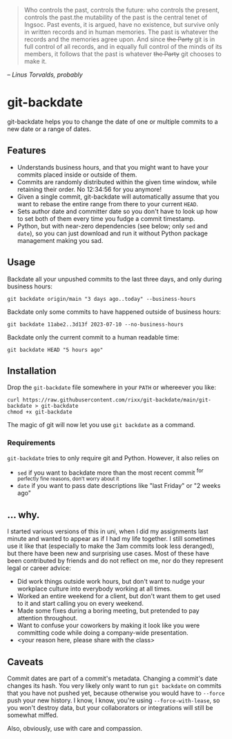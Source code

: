 > Who controls the past, controls the future: who controls the present, controls the past.the mutability of the past is
> the central tenet of Ingsoc. Past events, it is argued, have no existence, but survive only in written records and in
> human memories. The past is whatever the records and the memories agree upon. And since ~~the Party~~ git is in full
> control of all records, and in equally full control of the minds of its members, it follows that the past is whatever
> ~~the Party~~ git chooses to make it.

*– Linus Torvalds, probably*

# git-backdate

git-backdate helps you to change the date of one or multiple commits to a new date or
a range of dates. 

## Features

- Understands business hours, and that you might want to have your commits placed inside or outside of them.
- Commits are randomly distributed within the given time window, while retaining their order. No 12:34:56 for you
  anymore!
- Given a single commit, git-backdate will automatically assume that you want to rebase the entire range from there to
  your current `HEAD`.
- Sets author date and committer date so you don't have to look up how to set both of them every time you fudge a commit
  timestamp.
- Python, but with near-zero dependencies (see below; only `sed` and `date`), so you can just download and run it
  without Python package management making you sad.


## Usage

Backdate all your unpushed commits to the last three days, and only during business hours:

```shell
git backdate origin/main "3 days ago..today" --business-hours
```

Backdate only some commits to have happened outside of business hours:

```shell
git backdate 11abe2..3d13f 2023-07-10 --no-business-hours
```

Backdate only the current commit to a human readable time:

```shell
git backdate HEAD "5 hours ago"
```

## Installation

Drop the `git-backdate` file somewhere in your `PATH` or whereever you like:

```shell
curl https://raw.githubusercontent.com/rixx/git-backdate/main/git-backdate > git-backdate
chmod +x git-backdate
```

The magic of git will now let you use `git backdate` as a command.


### Requirements

`git-backdate` tries to only require git and Python. However, it also relies on

- `sed` if you want to backdate more than the most recent commit <sup>for perfectly fine reasons, don't worry about it</sup>
- `date` if you want to pass date descriptions like "last Friday" or "2 weeks ago"

## … why.

I started various versions of this in uni, when I did my assignments last minute and wanted to appear as if I had my
life together. I still sometimes use it like that (especially to make the 3am commits look less deranged), but there
have been new and surprising use cases. Most of these have been contributed by friends and do not reflect on me, nor do
they represent legal or career advice:

- Did work things outside work hours, but don't want to nudge your workplace culture into everybody working at all times.
- Worked an entire weekend for a client, but don't want them to get used to it and start calling you on every weekend.
- Made some fixes during a boring meeting, but pretended to pay attention throughout.
- Want to confuse your coworkers by making it look like you were committing code while doing a company-wide presentation.
- <your reason here, please share with the class>

## Caveats

Commit dates are part of a commit's metadata. Changing a commit's date changes its hash.
You very likely only want to run `git backdate` on commits that you have not pushed yet,
because otherwise you would have to `--force` push your new history. I know, I know,
you're using `--force-with-lease`, so you won't destroy data, but your collaborators
or integrations will still be somewhat miffed.

Also, obviously, use with care and compassion.
